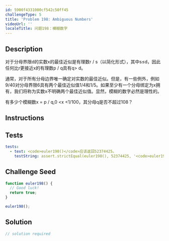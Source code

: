 ```yaml
---
id: 5900f4331000cf542c50ff45
challengeType: 5
title: 'Problem 198: Ambiguous Numbers'
videoUrl: ''
localeTitle: 问题198：模糊数字
---
```


## Description
<section id="description">对于分母界限d的实数x的最佳近似是有理数r / s（以简化形式），其中s≤d，因此任何比r更接近x的有理数p / q具有q&gt; d。 <p>通常，对于所有分母边界唯一确定对实数的最佳近似。但是，有一些例外，例如9/40对分母界限6具有两个最佳近似值1/4和1/5。如果至少有一个分母绑定为x拥有，我们将称为实数x不明确两个最佳近似值。显然，模糊的数字必然是理性的。 </p><p>有多少个模糊数x = p / q,0 &lt;x &lt;1/100，其分母q是否不超过108？ </p></section>

## Instructions
<section id="instructions">
</section>

## Tests
<section id='tests'>

```yml
tests:
  - text: <code>euler198()</code>应该返回52374425。
    testString: assert.strictEqual(euler198(), 52374425, '<code>euler198()</code> should return 52374425.');

```

</section>

## Challenge Seed
<section id='challengeSeed'>

<div id='js-seed'>

```js
function euler198() {
  // Good luck!
  return true;
}

euler198();

```

</div>



</section>

## Solution
<section id='solution'>

```js
// solution required
```
</section>
